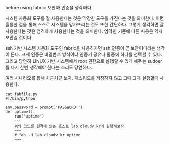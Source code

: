 before using fabric: 보안과 인증을 생각하다. 

시스템 자동화 도구를 잘 사용한다는 것은 막강한 도구를 가진다는 것을 의미한다. 
이런 훌륭한 검을 통해 스스로 시스템을 망가뜨리는 것도 또한 간단하다. 
그렇게 생각하면 잘 사용한다는 것은 엄격하게 사용한다는 것을 의미한다.
엄격한 기준에 따른 사용은 역시 보안일 것이다. 

ssh 기반 시스템 자동화 도구인 fabric을 사용하자면 ssh 인증이 곧 보안이다라는 생각이 든다.
크게 인증은 비밀번호 방식이냐 인증키 공유나 둘중에 하나를 선택할 수 있다.
그리고 당연히 LINUX 기반 시스템에서 root 권한으로 실행할 수 있게 해주는 sudoer를 
다시 한번 생각해야 한다는 소리도 당연하다.

여러 시나리오를 통해 차근차근 보자. 
패스워드를 저장하지 않고 그때 그때 실행할때 사용한다.
~~~
cat fabfile.py
#!/bin/python

env.password = prompt('PASSWORD:')
def uptime():
    run('uptime')
    ~~~
    위의 코드를 원격에 있는 호스트 lab.cloudv.kr에 실행해보자.
    ~~~
    # fab -H lab.cloudv.kr uptime
    ~~~

